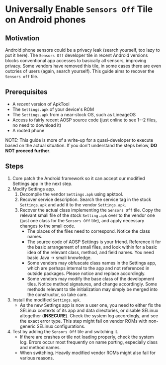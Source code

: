 # Universally Enable `Sensors Off` Tile on Android phones

## Motivation

Android phone sensors could be a privacy leak (search yourself, too lazy to put it here). The `Sensors Off` developer tile in recent Android versions blocks conventional app accesses to basically all sensors, improving privacy. Some vendors have removed this tile, in some cases there are even outcries of users (again, search yourself). This guide aims to recover the `Sensors off` tile.

## Prerequisites

* A *recent* version of ApkTool
* The `Settings.apk` of your device's ROM
* The `Settings.apk` from a near-stock OS, such as LineageOS
* Access to fairly recent AOSP source code (just online to see 1--2 files, no need to download it)
* A rooted phone

NOTE: This guide is more of a write-up for a quasi-developer to execute based on the actual situation. If you don't understand the steps below, **DO NOT proceed further**.

## Steps

1. Core patch the Android framework so it can accept our modified Settings app in the next step.
2. Modify Settings app.
   1. Decompile the vendor `Settings.apk` using apktool.
   2. Recover service description. Search the service tag in the stock `Settings.apk` and add it to the vendor `Settings.apk`.
   3. Recover the actual class implementing the `Sensors Off` tile. Copy the relevant smali file of the stock `Setting.apk` over to the vendor one (just one class for the `Sensors Off` tile), and apply necessary changes to the smali code.
      * The places of the files need to correspond. Notice the class names.
      * The source code of AOSP Settings is your friend. Reference it for the basic arrangement of smali files, and look within for a basic idea of the relevant class, method, and field names. You need basic Java -> smali knowledge.
      * Some vendors may obfuscate class names in the Settings app, which are perhaps internal to the app and not referenced in outside packages. Please notice and replace accordingly.
      * Some vendors may modify the base class of the development tiles. Notice method signatures, and change accordingly. Some methods relevant to tile initialization may simply be merged into the constructor, so take care.
3. Install the modified `Settings.apk`.
   * As the new Settings app is now a user one, you need to either fix the SELinux contexts of its app and data directories, or disable SELinux altogether (**INSECURE**). Check the system log accordingly, and see the exact error type. This step might fail on vendor ROMs with non-generic SELinux configurations.
4. Test by adding the `Sensors Off` tile and switching it.
   * If there are crashes or tile not loading properly, check the system log. Errors occur most frequently on name porting, especially class and method names.
   * When switching. Heavily modified vendor ROMs might also fail for various reasons.

